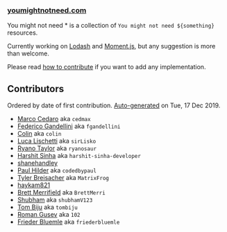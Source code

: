 ### [youmightnotneed.com](https://youmightnotneed.com)

You might not need * is a collection of `You might not need ${something}` resources. 

Currently working on [Lodash](./src/content/lodash-missing.md) and [Moment.js](https://github.com/cedmax/youmightnotneed/tree/master/src/content/moment), but any suggestion is more than welcome.

Please read [how to contribute](./src/content/how-to-contribute.md) if you want to add any implementation. 

## Contributors
Ordered by date of first contribution. 
[Auto-generated](https://github.com/dtrejo/node-authors) on Tue, 17 Dec 2019.

- [Marco Cedaro](https://github.com/cedmax) aka `cedmax`
- [Federico Gandellini](https://github.com/fgandellini) aka `fgandellini`
- [Colin](https://github.com/colin) aka `colin`
- [Luca Lischetti](https://github.com/sirLisko) aka `sirLisko`
- [Ryano Taylor](https://github.com/ryanosaur) aka `ryanosaur`
- [Harshit Sinha](https://github.com/harshit-sinha-developer) aka `harshit-sinha-developer`
- [shanehandley](https://github.com/shanehandley)
- [Paul Hilder](https://github.com/codedbypaul) aka `codedbypaul`
- [Tyler Breisacher](https://github.com/MatrixFrog) aka `MatrixFrog`
- [haykam821](https://github.com/haykam821)
- [Brett Merrifield](https://github.com/BrettMerri) aka `BrettMerri`
- [Shubham](https://github.com/shubhamV123) aka `shubhamV123`
- [Tom Biju](https://github.com/tombiju) aka `tombiju`
- [Roman Gusev](https://github.com/102) aka `102`
- [Frieder Bluemle](https://github.com/friederbluemle) aka `friederbluemle`
